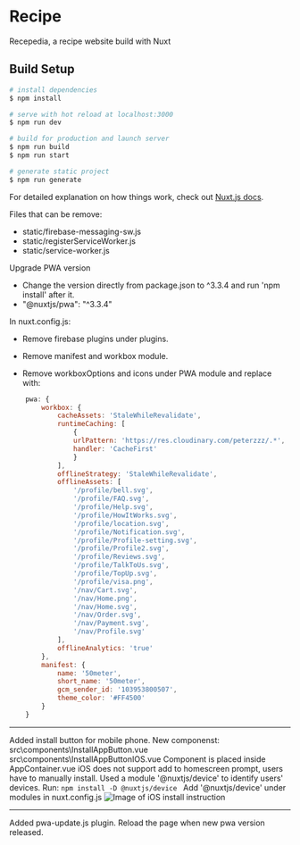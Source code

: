 # Recipe
Recepedia, a recipe website build with Nuxt
## Build Setup

```bash
# install dependencies
$ npm install

# serve with hot reload at localhost:3000
$ npm run dev

# build for production and launch server
$ npm run build
$ npm run start

# generate static project
$ npm run generate
```

For detailed explanation on how things work, check out [Nuxt.js docs](https://nuxtjs.org).

Files that can be remove:
- static/firebase-messaging-sw.js
- static/registerServiceWorker.js
- static/service-worker.js

Upgrade PWA version
- Change the version directly from package.json to ^3.3.4 and run 'npm install' after it. 
- "@nuxtjs/pwa": "^3.3.4"

In nuxt.config.js:
- Remove firebase plugins under plugins.

- Remove manifest and workbox module.

- Remove workboxOptions and icons under PWA module and replace with:
```javascript
    pwa: {
        workbox: {
            cacheAssets: 'StaleWhileRevalidate',
            runtimeCaching: [
                {
                urlPattern: 'https://res.cloudinary.com/peterzzz/.*',
                handler: 'CacheFirst'
                }
            ],
            offlineStrategy: 'StaleWhileRevalidate',
            offlineAssets: [ 
                '/profile/bell.svg',
                '/profile/FAQ.svg',
                '/profile/Help.svg',
                '/profile/HowItWorks.svg',
                '/profile/location.svg',
                '/profile/Notification.svg',
                '/profile/Profile-setting.svg',
                '/profile/Profile2.svg',
                '/profile/Reviews.svg',
                '/profile/TalkToUs.svg',
                '/profile/TopUp.svg',
                '/profile/visa.png',
                '/nav/Cart.svg',
                '/nav/Home.png',
                '/nav/Home.svg',
                '/nav/Order.svg',
                '/nav/Payment.svg',
                '/nav/Profile.svg'
            ],   
            offlineAnalytics: 'true'
        },
        manifest: {
            name: '50meter',
            short_name: '50meter',
            gcm_sender_id: '103953800507',
            theme_color: '#FF4500'
        }
    }
```

----------------------------------------------------------------
Added install button for mobile phone. 
New componenst: src\components\InstallAppButton.vue
                src\components\InstallAppButtonIOS.vue
Component is placed inside AppContainer.vue
iOS does not support add to homescreen prompt, users have to manually install.
Used a module '@nuxtjs/device' to identify users' devices. 
Run: ```npm install -D @nuxtjs/device ```
Add '@nuxtjs/device' under modules in nuxt.config.js
![Image of iOS install instruction](../assets/ios-install-instruction.jpg)

----------------------------------------------------------------
Added pwa-update.js plugin. Reload the page when new pwa version released. 




